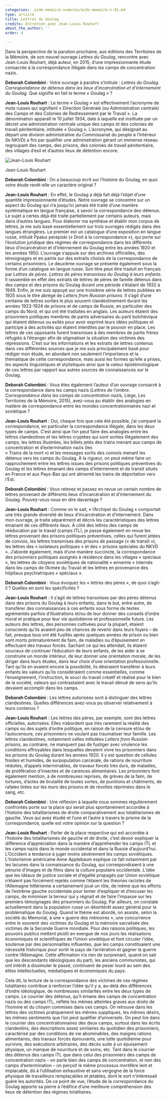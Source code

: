 ```yaml
---
categories: _aide-memoire-numeros/aide-memoire-n-91.md
type: article
title: Lettres du Goulag
credits: Entretien avec Jean-Louis Rouhart
about_the_author: ''
order: 4

---
```

Dans la perspective de la parution prochaine, aux éditions des Territoires de la Mémoire, de son nouvel ouvrage _Lettres du Goulag_, rencontre avec Jean-Louis Rouhart, déjà auteur, en 2015, d’une impressionnante étude consacrée à la correspondance illégale dans les camps de concentration nazis.

**Deborah Colombini** : Votre ouvrage à paraître s’intitule : _Lettres du Goulag. Correspondance de détenus dans les lieux d’incarcération et d’internement du Goulag._ Que signifie en fait le terme « Goulag » ?

**Jean-Louis Rouhart** : Le terme « Goulag » est effectivement l’acronyme de mots russes qui signifient « Direction Générale (ou Administration centrale) des Camps et des Colonies de Redressement par le Travail ». La dénomination apparaît le 10 juillet 1934, date à laquelle est instituée par un décret une administration centrale unique des camps et des colonies de travail pénitentiaire, intitulée « Goulag ». L’acronyme, qui désignait au départ une division administrative du Commissariat du peuple à l’Intérieur (le NKVD) a fini par qualifier une administration gérant un immense réseau regroupant des camps, des prisons, des colonies de travail pénitentiaire, des villages d’exil et d’autres lieux de détention encore.

![](https://www.territoires-memoire.be/assets/uploads/AM91_p.3_Rouhart.jpg "Jean-Louis Rouhart")

<span class="img-copyright">Jean-Louis Rouhart</span>

**Deborah Colombini** : On a beaucoup écrit sur l’histoire du Goulag, en quoi votre étude revêt-elle un caractère original ?

**Jean-Louis Rouhart** : En effet, le Goulag a déjà fait déjà l’objet d’une quantité impressionnante d’études. Notre ouvrage se concentre sur un aspect du Goulag qui n’a jusqu’ici jamais été traité d’une manière systématique en langue française, à savoir la correspondance des détenus. Le sujet a certes déjà été traité partiellement par certains auteurs, mais dans d’autres langues. Pour élaborer ma synthèse et établir mon corpus de lettres, je me suis basé essentiellement sur trois ouvrages rédigés dans des langues étrangères. Le premier est un catalogue d’une exposition en langue russe, intitulé PраЬо perepiski (« Droit à la correspondance »), qui porte sur l’évolution juridique des régimes de correspondance dans les différents lieux d’incarcération et d’internement du Goulag entre les années 1920 et les années 1950. L’ouvrage s’appuie sur des archives officielles, des témoignages et en partie sur des extraits choisis de la correspondance de certains prisonniers. Le deuxième ouvrage se présente également sous la forme d’un catalogue en langue russe. Son titre peut être traduit en français par _Lettres de pères. Lettres de pères transmises du Goulag à leurs enfants_. Il rassemble en effet des extraits de lettres de pères de famille détenus dans des camps et des prisons du Goulag durant une période s’étalant de 1932 à 1949. Enfin, je me suis appuyé sur une troisième série de lettres publiées en 1925 sous le titre abrégé de _Letters from Russian prisons_. Il s’agit d’une centaine de lettres sorties le plus souvent clandestinement durant les années 1923-1924 de prisons et de camps de Russie, en particulier des camps du Nord, et qui ont été traduites en anglais. Les auteurs étaient des prisonniers politiques membres de partis adversaires du parti bolchévique qui étaient détenus ou exilés pour avoir exprimé leurs idées politiques et participé à des activités qui étaient interdites par le pouvoir en place. Les lettres de ces opposants furent transmises à des membres de partis frères réfugiés à l’étranger afin de stigmatiser la situation des victimes des répressions. C’est sur les informations et les extraits de lettres contenus dans ces différentes sources que je me suis principalement basé pour rédiger mon étude, en abordant non seulement l’importance et la thématique de cette correspondance, mais aussi les formes qu’elle a prises, les aspects linguistiques et stylistiques ainsi que la valeur épistémologique de ces lettres par rapport aux autres sources de connaissances sur le Goulag.

**Deborah Colombini** : Vous êtes également l’auteur d’un ouvrage consacré à la correspondance dans les camps nazis (_Lettres de l’ombre. Correspondance dans les camps de concentration nazis_, Liège, Les Territoires de la Mémoire, 2015), avez-vous pu établir des analogies en matière de correspondance entre les mondes concentrationnaires nazi et soviétique ?

**Jean-Louis Rouhart** : Oui, chaque fois que cela été possible, j’ai comparé la correspondance, en particulier la correspondance illégale, dans les deux types de camps. C’est ainsi que l’on peut faire des analogies entre les lettres clandestines et les lettres cryptées qui sont sorties illégalement des camps, les lettres illustrées, les billets jetés des trains menant aux camps de concentration et d’extermination nazis (les  
« Trains de la mort ») et les messages sortis des convois menant les détenus vers les camps du Goulag. À la rigueur, on peut même faire un rapprochement entre les lettres issues des prisons politiques préventives du Goulag et les lettres émanant des camps d’internement et de transit situés en France et aux Pays-Bas qui ont alimenté les trains de déportation vers l’Est.

**Deborah Colombini** : Vous relevez et passez en revue un certain nombre de lettres provenant de différents lieux d’incarcération et d’internement du Goulag. Pouvez-vous nous en dire davantage ?

**Jean-Louis Rouhart** : Comme on le sait, « l’Archipel du Goulag » comportait une très grande diversité de lieux d’incarcération et d’internement. Dans mon ouvrage, je traite séparément et décris les caractéristiques des lettres émanant de ces différents lieux. À côté des lettres des camps de rééducation par le travail (camps ITL), je passe également en revue les lettres provenant des prisons politiques préventives, celles qui furent jetées de convois, les lettres transmises des prisons de passage (« de transit »), les lettres des « isolateurs politiques » et des « prisons spéciales du NKVD ». J’aborde également, mais d’une manière succincte, la correspondance des prisonniers politiques assignés à résidence dans les villages « spéciaux », les lettres de citoyens soviétiques de nationalité « ennemie » internés dans les camps de l’Armée du Travail et les lettres en provenance des hôpitaux psychiatriques « spéciaux ».

**Deborah Colombini** : Vous évoquez les « lettres des pères », de quoi s’agit-il ? Quelles en sont les spécificités ?

**Jean-Louis Rouhart** : Il s’agit de lettres transmises par des pères détenus dans des prisons du Goulag à leurs enfants, dans le but, entre autre, de transférer des connaissances à ces enfants sous forme de textes agrémentés parfois d’illustrations et/ou de leur donner des conseils d’ordre moral et pratique pour leur vie quotidienne et professionnelle future. Les auteurs des lettres, des personnes cultivées pour la plupart, étaient conscients qu’ils avaient peu de chances de revenir dans leurs foyers – de fait, presque tous ont été fusillés après quelques années de prison ou bien sont morts prématurément de faim, de maladies ou d’épuisement en effectuant des travaux forcés. Sachant ce qui les attendait, ils étaient soucieux de continuer l’éducation de leurs enfants, de les aider à se construire un monde intérieur, de leur donner une orientation morale, de les diriger dans leurs études, dans leur choix d’une orientation professionnelle. Tant qu’ils en avaient encore la possibilité, ils désiraient transférer à leurs enfants les valeurs qu’ils considéraient comme essentielles, comme l’enseignement, l’instruction, le souci du travail créatif et réalisé pour le bien de la société, valeurs qui contrastaient avec le travail dénué de sens qu’ils devaient accomplir dans les camps.

**Deborah Colombini** : Les lettres autorisées sont à distinguer des lettres clandestines. Quelles différences avez-vous pu observer relativement à leurs contenus ?

**Jean-Louis Rouhart** : Les lettres des pères, par exemple, sont des lettres officielles, autorisées. Elles n’abordent que très rarement la réalité des camps ou des sujets d’ordre politique, en raison de la censure et/ou de l’autocensure, ces prisonniers ne voulant pas traumatiser leur famille. Les lettres clandestines, notamment celles intitulées _Letters from Russian prisons_, au contraire, ne manquent pas de fustiger avec virulence les conditions effroyables dans lesquelles devaient vivre les prisonniers dans les prisons du Goulag durant les années 1920. Il y est question de cellules froides et humides, de surpopulation carcérale, de rations de nourriture réduites, d’appels interminables, de travaux forcés très durs, de maladies, de prolifération d’insectes et de carences alimentaires. Les prisonniers font également mention, à de nombreuses reprises, de grèves de la faim, de tortures, d’actes de brutalité de toutes sortes, de punitions et châtiments, de rafales tirées sur les murs des prisons et de révoltes réprimées dans le sang, etc.

**Deborah Colombini** : Une réflexion à laquelle nous sommes régulièrement confrontés porte sur la place qui serait plus spontanément accordée à l’histoire des totalitarismes de droite comparativement aux totalitarismes de gauche. Vous qui avez étudié et l’une et l’autre à travers le prisme de la correspondance, quelle est votre opinion sur la question ?

**Jean-Louis Rouhart** : Parler de la place respective qui est accordée à l’histoire des totalitarismes de gauche et de droite, c’est devoir expliquer la différence d’appréciation dans la manière d’appréhender les camps ITL et les camps nazis dans le monde occidental et dans la Russie d’aujourd’hui. L’Occident a tendance à juger moins sévèrement les camps soviétiques. L’historienne américaine Anne Applebaum explique ce fait notamment par les lacunes dans la connaissance du Goulag, qui correspondraient à une pénurie d’images et de films dans la culture populaire occidentale. L’idée que les idéaux de justice sociale et d’égalité propagés par Union soviétique n’étaient pas forcément rejetés comme l’étaient les théories racistes de l’Allemagne hitlérienne a certainement joué un rôle, de même que les efforts de l’extrême gauche occidentale pour tenter d’expliquer et d’excuser les camps, de minimiser la terreur qui y régnait et de faire l’impasse sur les premiers témoignages des prisonniers du Goulag. Par ailleurs, on constate actuellement dans la population russe un désintérêt assez général pour la problématique du Goulag. Quand le thème est abordé, on assiste, selon la société du Memorial, à une « guerre des mémoires », une concurrence entre le souvenir des victimes du Goulag et la mémoire sacralisée des victimes de la Seconde Guerre mondiale. Pour des raisons politiques, les pouvoirs publics mettent plutôt en exergue de nos jours les réalisations économiques et scientifiques de l’Union soviétique et font circuler l’idée, soutenue par des personnalités influentes, que les camps constituaient une nécessité historique pour sortir le pays de l’arriération et gagner la guerre contre l’Allemagne. Cette affirmation n’a rien de surprenant, quand on sait que les descendants idéologiques du parti, les anciens communistes, qui ont intérêt à dissimuler le passé, continuent de peser lourd au sein des élites intellectuelles, médiatiques et économiques du pays.

Cela dit, la lecture de la correspondance des victimes de ces régimes totalitaires contribue à renforcer l’idée qu’il y a, au-delà des différences d’ordre idéologique, de nombreuses similarités entre les deux types de camps. Le courrier des détenus, qu’il émane des camps de concentration nazis ou des camps ITL, reflète les mêmes atteintes graves aux droits de l’homme et du citoyen commises dans ces camps. On retrouve dans les lettres des victimes pratiquement les mêmes suppliques, les mêmes désirs, les mêmes sentiments que l’on peut qualifier d’universels. On peut lire dans le courrier des concentrationnaires des deux camps, surtout dans les écrits clandestins, des descriptions assez similaires du quotidien des prisonniers, caractérisé par des conditions de vie abominables, des maigres rations alimentaires, des travaux forcés éprouvants, une lutte quotidienne pour survivre, des exécutions arbitraires, des décès suite à un épuisement physique, un manque de nourriture et de soins, etc. Tant dans le courrier des détenus des camps ITL que dans celui des prisonniers des camps de concentration nazis – on parle bien des camps de concentration, et non des camps d’extermination – on perçoit le même processus mortifère lent et implacable, dû à l’utilisation exhaustive et sans vergogne de la force physique de travailleurs remplaçables et jetables, dont le sort n’intéressait guère les autorités. De ce point de vue, l’étude de la correspondance du Goulag apporte sa pierre à l’édifice d’une meilleure compréhension des lieux de détention des régimes totalitaires.